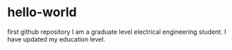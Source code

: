 # hello-world
first github repository
I am a graduate level electrical engineering student.
I have updated my education level.
